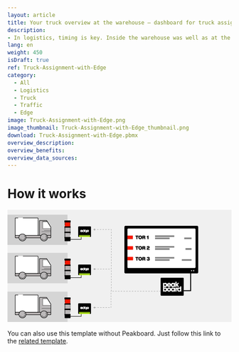 ```yaml
---
layout: article
title: Your truck overview at the warehouse – dashboard for truck assignment with Peakboard Edge
description: 
- In logistics, timing is key. Inside the warehouse was well as at the goods receipt. With this template you can assign different trucks to a certain gate at the goods receipt during a certain time window via the Peakboard web interface. There you can save and add There you can save and add If more than 7 gates are entered, the display automatically switches to the next page. Load your visualization on the Peakboard Box and open the web interface to manage the gates and trucks. The traffic lights of the visualization are linked to individual Peakboard Edges. If you store Peakboard Edge in the data source of the visualization, the status can be displayed to the driver directly at the gate using a normal traffic light. This shortens waiting times for the suppliers and speeds up the unloading. Download the template now, for more efficient logistics processes. Download now and easily improve your delivery reliability and logistics processes.
lang: en
weight: 450
isDraft: true
ref: Truck-Assignment-with-Edge
category:
  - All
  - Logistics
  - Truck
  - Traffic
  - Edge
image: Truck-Assignment-with-Edge.png
image_thumbnail: Truck-Assignment-with-Edge_thumbnail.png
download: Truck-Assignment-with-Edge.pbmx
overview_description:
overview_benefits:
overview_data_sources:
---
```

# How it works

![image_live](edge-use-case-logistics.gif)


You can also use this template without Peakboard. Just follow this link to the [related template](https://templates.peakboard.com/Truck-Assignment-Dashboard/en).
